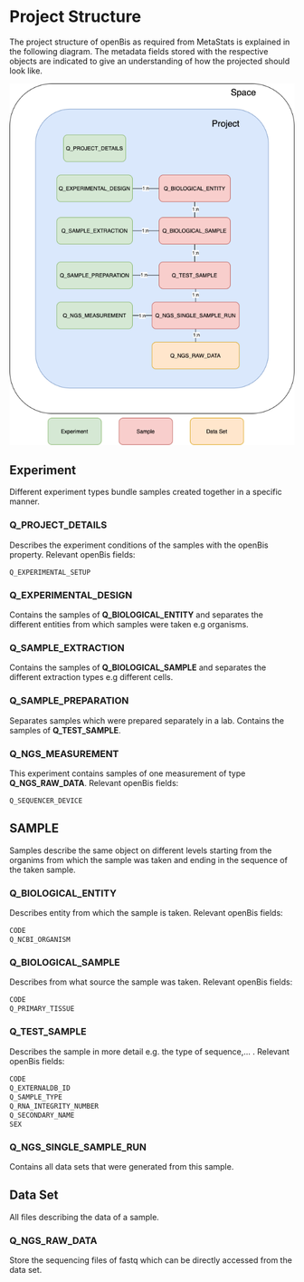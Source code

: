 # Project Structure

The project structure of openBis as required from MetaStats is explained in the following diagram. The metadata fields stored
with the respective objects are indicated to give an understanding of how the projected should look like.

![architecture](projectStructure.png)

## Experiment
Different experiment types bundle samples created together in a specific manner.

### Q_PROJECT_DETAILS
Describes the experiment conditions of the samples with the openBis property.
Relevant openBis fields:
```
Q_EXPERIMENTAL_SETUP
```

### Q_EXPERIMENTAL_DESIGN
Contains the samples of **Q_BIOLOGICAL_ENTITY** and separates the different entities from which samples were taken e.g organisms.

### Q_SAMPLE_EXTRACTION
Contains the samples of **Q_BIOLOGICAL_SAMPLE** and separates the different extraction types e.g different cells.

### Q_SAMPLE_PREPARATION
Separates samples which were prepared separately in a lab. Contains the samples of **Q_TEST_SAMPLE**.

### Q_NGS_MEASUREMENT
This experiment contains samples of one measurement of type **Q_NGS_RAW_DATA**.
Relevant openBis fields:
```
Q_SEQUENCER_DEVICE
```

## SAMPLE
Samples describe the same object on different levels starting from the organims from which the sample was taken and ending 
in the sequence of the taken sample.

### Q_BIOLOGICAL_ENTITY
Describes entity from which the sample is taken.
Relevant openBis fields:
```
CODE
Q_NCBI_ORGANISM
```

### Q_BIOLOGICAL_SAMPLE
Describes from what source the sample was taken.
Relevant openBis fields:
```
CODE
Q_PRIMARY_TISSUE
```

### Q_TEST_SAMPLE
Describes the sample in more detail e.g. the type of sequence,... .
Relevant openBis fields:
```
CODE
Q_EXTERNALDB_ID
Q_SAMPLE_TYPE
Q_RNA_INTEGRITY_NUMBER
Q_SECONDARY_NAME
SEX
```

### Q_NGS_SINGLE_SAMPLE_RUN
Contains all data sets that were generated from this sample. 

## Data Set
All files describing the data of a sample.

### Q_NGS_RAW_DATA
Store the sequencing files of fastq which can be directly accessed from the data set.
